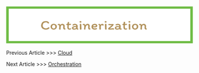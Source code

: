 <p align="center">
  <img src="img/Containerization.png" width="605" height="100">
</p>

Previous Article >>> [Cloud](Cloud.md)


Next Article >>> [Orchestration](Orchestration.md)
